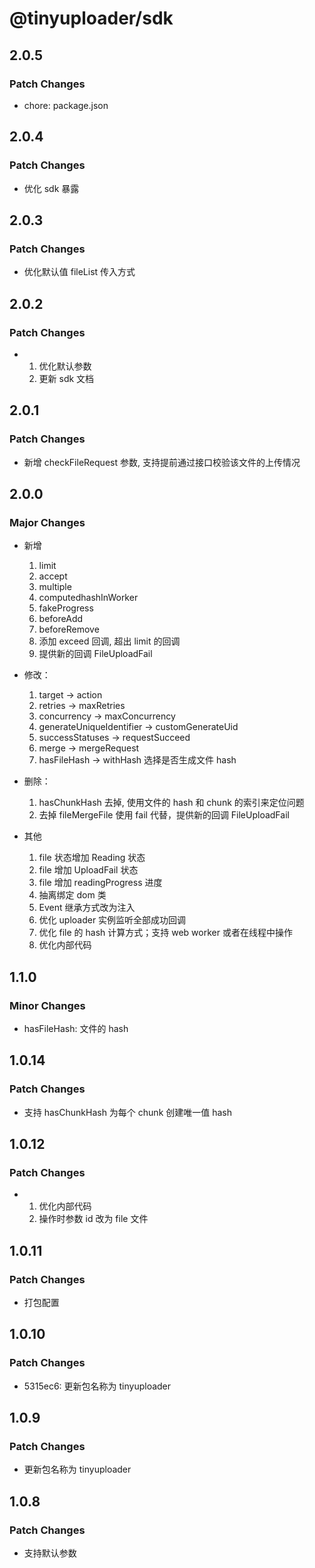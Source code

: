 # @tinyuploader/sdk

## 2.0.5

### Patch Changes

- chore: package.json

## 2.0.4

### Patch Changes

- 优化 sdk 暴露

## 2.0.3

### Patch Changes

- 优化默认值 fileList 传入方式

## 2.0.2

### Patch Changes

- 1. 优化默认参数
  2. 更新 sdk 文档

## 2.0.1

### Patch Changes

- 新增 checkFileRequest 参数, 支持提前通过接口校验该文件的上传情况

## 2.0.0

### Major Changes

- 新增

  1. limit
  2. accept
  3. multiple
  4. computedhashInWorker
  5. fakeProgress
  6. beforeAdd
  7. beforeRemove
  8. 添加 exceed 回调, 超出 limit 的回调
  9. 提供新的回调 FileUploadFail

- 修改：

  1. target -> action
  2. retries -> maxRetries
  3. concurrency -> maxConcurrency
  4. generateUniqueIdentifier -> customGenerateUid
  5. successStatuses -> requestSucceed
  6. merge -> mergeRequest
  7. hasFileHash -> withHash 选择是否生成文件 hash

- 删除：

  1. hasChunkHash 去掉, 使用文件的 hash 和 chunk 的索引来定位问题
  2. 去掉 fileMergeFile 使用 fail 代替，提供新的回调 FileUploadFail

- 其他

  1. file 状态增加 Reading 状态
  2. file 增加 UploadFail 状态
  3. file 增加 readingProgress 进度
  4. 抽离绑定 dom 类
  5. Event 继承方式改为注入
  6. 优化 uploader 实例监听全部成功回调
  7. 优化 file 的 hash 计算方式；支持 web worker 或者在线程中操作
  8. 优化内部代码

## 1.1.0

### Minor Changes

- hasFileHash: 文件的 hash

## 1.0.14

### Patch Changes

- 支持 hasChunkHash 为每个 chunk 创建唯一值 hash

## 1.0.12

### Patch Changes

- 1. 优化内部代码
  2. 操作时参数 id 改为 file 文件

## 1.0.11

### Patch Changes

- 打包配置

## 1.0.10

### Patch Changes

- 5315ec6: 更新包名称为 tinyuploader

## 1.0.9

### Patch Changes

- 更新包名称为 tinyuploader

## 1.0.8

### Patch Changes

- 支持默认参数
